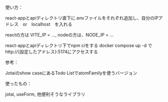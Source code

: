 
使い方：

react-appとapiディレクトリ直下に.envファイルをそれぞれ追加し、自分のIPアドレス　or　localhost　を入れる

reactの方は VITE_IP = ..., nodeの方は、NODE_IP = ...

react-appとapiディレクトリ下でnpm ciをする
docker compose up -d でhttp://{設定したアドレス}:5174にアクセスする

参考：

Jotaiのshow caseにあるTodo ListでatomFamilyを使うバージョン

使ったもの：

jotai, useForm, 他便利そうなライブラリ
